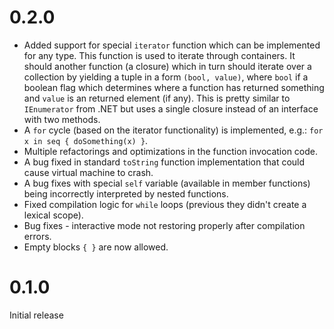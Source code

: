 # 0.2.0
 * Added support for special `iterator` function which can be
    implemented for any type. This function is used to iterate
    through containers. It should another function (a closure)
    which in turn should iterate over a collection by yielding
    a tuple in a form `(bool, value)`, where `bool` if a
    boolean flag which determines where a function has
    returned something and `value` is an returned element 
    (if any). This is pretty similar to `IEnumerator` from
    .NET but uses a single closure instead of an interface
    with two methods.
 * A `for` cycle (based on the iterator functionality) is
    implemented, e.g.: `for x in seq { doSomething(x) }`.
 * Multiple refactorings and optimizations in the function
    invocation code.
 * A bug fixed in standard `toString` function implementation
    that could cause virtual machine to crash.
 * A bug fixes with special `self` variable (available in
    member functions) being incorrectly interpreted by
    nested functions.
 * Fixed compilation logic for `while` loops (previous they
    didn't create a lexical scope).
 * Bug fixes - interactive mode not restoring properly after
    compilation errors.
 * Empty blocks `{ }` are now allowed.

# 0.1.0
Initial release